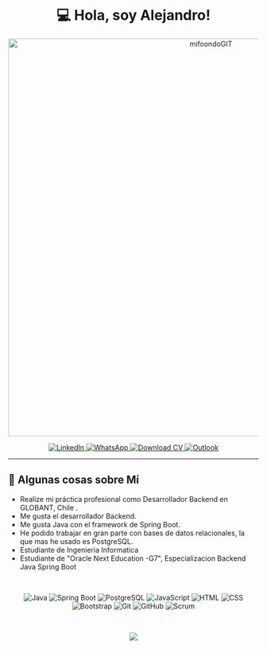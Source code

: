 <div align="center">
  <h1>💻 <strong>Hola, soy Alejandro!</strong></h1>
  <img width="800" alt="mifoondoGIT" src="https://github.com/user-attachments/assets/403b03ea-465a-4651-bb50-9aa83f1351bd">

  </br>

<p align="center">
  <a href="https://www.linkedin.com/in/alejandro-betancourt-medina-m/" target="_blank">
    <img src="https://img.shields.io/badge/LinkedIn-%230077B5.svg?style=for-the-badge&logo=linkedin&logoColor=white" alt="LinkedIn">
  </a>
  <a href="https://wa.me/56942254565" target="_blank">
    <img src="https://img.shields.io/badge/WhatsApp-25D366?style=for-the-badge&logo=whatsapp&logoColor=white" alt="WhatsApp">
  </a>
  <a href="https://drive.google.com/uc?export=download&id=1sn25TgE-h5SyRBbDdBxDg1RLMQ0R9szw" target="_blank">
    <img src="https://img.shields.io/badge/Download_CV-%23FF5722.svg?style=for-the-badge&logo=pdf&logoColor=white" alt="Download CV">
  </a>
<a href="a.betancourt92@hotmail.com" target="_blank">
    <img src="https://img.shields.io/badge/Outlook-0078D4?style=for-the-badge&logo=microsoft-outlook&logoColor=white" alt="Outlook">
</a>


    
</a>

</p>
</div>

<hr>

<div>
  <h2>👋 <strong>Algunas cosas sobre Mí</strong></h2>
    <ul>
      <li>Realize mi práctica profesional como Desarrollador Backend en GLOBANT, Chile .</li>
      <li>Me gusta el desarrollador Backend.</li>
      <li>Me gusta Java con el framework de Spring Boot.</li>
      <li>He podido trabajar en gran parte con bases de datos relacionales, la que mas he usado es PostgreSQL.</li>
      <li>Estudiante de Ingenieria Informatica</li>
      <li>Estudiante de "Oracle Next Education -G7", Especializacion Backend Java Spring Boot</li>
    </ul>
</div>
</br>
<div>
  <p align="center">
    <img src="https://img.shields.io/badge/Java-%23F7DF1C?style=flat&logo=java&logoColor=white" alt="Java"/>
    <img src="https://img.shields.io/badge/Spring%20Boot-%236DB33F?style=flat&logo=springboot&logoColor=white" alt="Spring Boot"/>
    <img src="https://img.shields.io/badge/PostgreSQL-%233C3E3F?style=flat&logo=postgresql&logoColor=white" alt="PostgreSQL"/>
    <img src="https://img.shields.io/badge/JavaScript-%23F7DF1C?style=flat&logo=javascript&logoColor=black" alt="JavaScript"/>
    <img src="https://img.shields.io/badge/HTML-%23E34F26?style=flat&logo=html5&logoColor=white" alt="HTML"/>
    <img src="https://img.shields.io/badge/CSS-%231572B6?style=flat&logo=css3&logoColor=white" alt="CSS"/>
    <img src="https://img.shields.io/badge/Bootstrap-%237B4F6D?style=flat&logo=bootstrap&logoColor=white" alt="Bootstrap"/>
    <img src="https://img.shields.io/badge/Git-%23F05032?style=flat&logo=git&logoColor=white" alt="Git"/>
    <img src="https://img.shields.io/badge/GitHub-%23121011?style=flat&logo=github&logoColor=white" alt="GitHub"/>
    <img src="https://img.shields.io/badge/Scrum-%23D50032?style=flat&logo=scrum&logoColor=white" alt="Scrum"/>
  </p>
</div>
</br>
<div>
  <p align="center">
    <img src= https://github-readme-stats.vercel.app/api/top-langs/?username=AlejandroBetancourtMedina&layout=compact />
  </p>
</div>













